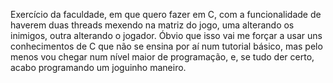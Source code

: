 Exercício da faculdade, em que quero fazer em C, com a funcionalidade de haverem duas
threads mexendo na matriz do jogo, uma alterando os inimigos, outra alterando o jogador.
Óbvio que isso vai me forçar a usar uns conhecimentos de C que não se ensina por aí num
tutorial básico, mas pelo menos vou chegar num nível maior de programação, e, se tudo
der certo, acabo programando um joguinho maneiro. 

